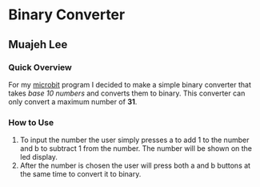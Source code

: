 # Binary Converter
 
## Muajeh Lee
 
### Quick Overview
For my [microbit](https://microbit.org/) program I decided to make a simple binary converter that takes _base 10 numbers_ and converts them to binary. This converter can only convert a maximum number of **31**.

### How to Use
1. To input the number the user simply presses a to add 1 to the number and b to subtract 1 from the number. The number will be shown on the led display. 
2. After the number is chosen the user will press both a and b buttons at the same time to convert it to binary.
